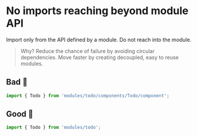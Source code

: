 # No imports reaching beyond module API

Import only from the API defined by a module. Do not reach into the module.

> Why? Reduce the chance of failure by avoiding circular dependencies. Move faster by creating decoupled, easy to reuse modules.

## Bad 👹

```jsx
import { Todo } from 'modules/todo/components/Todo/component';
```


## Good 👼

```jsx
import { Todo } from 'modules/todo';
```
